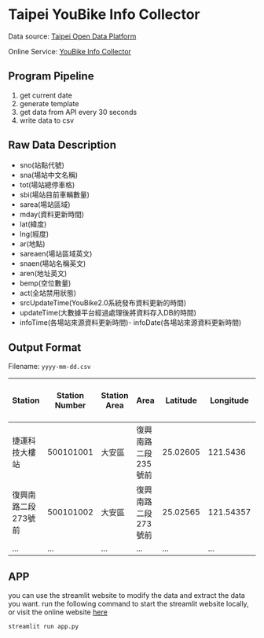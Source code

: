 # Taipei YouBike Info Collector

Data source: [Taipei Open Data Platform](https://data.taipei/dataset/detail?id=c6bc8aed-557d-41d5-bfb1-8da24f78f2fb&fbclid=IwZXh0bgNhZW0CMTAAAR0OHkwnVjiA6gp1TcKB3eOaRkE2Y_muk2TE4K8O9ntiiXeoRrRMbjGzFZY_aem_AYJnjcnXubcbUCy272pvoA95ZEArrcGdDEw4RSXbbknOtsib5f9pyWJ_PDPi610nsfHXH7wkvGDE1TgEu1FAbH1w)

Online Service: [YouBike Info Collector](https://youbike-info-collector.streamlit.app/)

## Program Pipeline
1. get current date
2. generate template
3. get data from API every 30 seconds
4. write data to csv

## Raw Data Description
- sno(站點代號)
- sna(場站中文名稱)
- tot(場站總停車格)
- sbi(場站目前車輛數量)
- sarea(場站區域)
- mday(資料更新時間)
- lat(緯度)
- lng(經度)
- ar(地點)
- sareaen(場站區域英文)
- snaen(場站名稱英文)
- aren(地址英文)
- bemp(空位數量)
- act(全站禁用狀態)
- srcUpdateTime(YouBike2.0系統發布資料更新的時間)
- updateTime(大數據平台經過處理後將資料存入DB的時間)
- infoTime(各場站來源資料更新時間)- infoDate(各場站來源資料更新時間)

## Output Format
Filename: `yyyy-mm-dd.csv`

|Station|Station Number|Station Area|Area|Latitude|Longitude|Total|00:00 Available Rent Bikes|00:1 Available Rent Bikes|...|23:59 Available Rent Bikes|
|---|---|---|---|---|---|---|---|---|---|---|
|捷運科技大樓站|500101001|大安區|復興南路二段235號前|25.02605|121.5436|28|6|10|...|5|
|復興南路二段273號前|500101002|大安區|復興南路二段273號前|25.02565|121.54357|21|2|9|...|5|
|...|...|...|...|...|...|...|...|...|...|...|

## APP
you can use the streamlit website to modify the data and extract the data you want.
run the following command to start the streamlit website locally, or visit the online website [here](https://youbike-info-collector.streamlit.app/)
```bash
streamlit run app.py
```